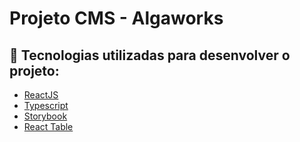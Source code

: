 # Projeto CMS - Algaworks

## :rocket: Tecnologias utilizadas para desenvolver o projeto:

- [ReactJS](https://pt-br.reactjs.org)
- [Typescript](https://www.typescriptlang.org/)
- [Storybook](https://storybook.js.org)
- [React Table](https://react-table-v7.tanstack.com) 
